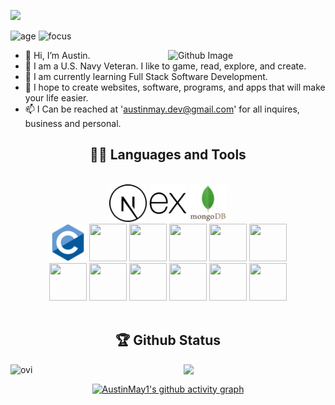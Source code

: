 ![](https://raw.githubusercontent.com/halfrost/halfrost/master/icons/header_.png)

![age](https://img.shields.io/badge/age-25-blue)
![focus](https://img.shields.io/badge/focus-FullStack-brightgreen)

<img width="50%" align="right" alt="Github Image" src="https://raw.githubusercontent.com/onimur/.github/master/.resources/git-header.svg" />

- 👋 Hi, I’m Austin.
- 👀 I am a U.S. Navy Veteran. I like to game, read, explore, and create. 
- 🌱 I am currently learning Full Stack Software Development.
- 💞️ I hope to create websites, software, programs, and apps that will make your life easier.
- 📫 I Can be reached at 'austinmay.dev@gmail.com' for all inquires, business and personal.

<div align="center">

## 👨‍💻 Languages and Tools
  
<br>
</div>


<div align="center">
<img src="https://github.com/devicons/devicon/blob/master/icons/nextjs/nextjs-line.svg" height="60" width="60"> 
<img src="https://github.com/devicons/devicon/blob/master/icons/express/express-original.svg" height="60" width="60"> 
<img src="https://github.com/devicons/devicon/blob/master/icons/mongodb/mongodb-original-wordmark.svg" height="60" width="60">
<br>
<img src="https://raw.githubusercontent.com/devicons/devicon/master/icons/c/c-original.svg" height="60" width="60">
<img src="https://github.com/Subhampreet/Subhampreet/blob/master/logos/python.png?raw=true" height="60" width="60">
<img src="https://github.com/Subhampreet/Subhampreet/blob/master/logos/JS.png?raw=true" height="60" width="60">
<img src="https://cdn.iconscout.com/icon/free/png-512/node-js-1174925.png" height="60" width="60">
<img src="https://github.com/Subhampreet/Subhampreet/blob/master/logos/css.png?raw=true" height="60" width="60">
<img src="https://github.com/Subhampreet/Subhampreet/blob/master/logos/html.png?raw=true" height="60" width="60">
<br>
<img src="https://github.com/Subhampreet/Subhampreet/blob/master/logos/django.jpg?raw=true" height="60" width="60">
<img src="https://github.com/Subhampreet/Subhampreet/blob/master/logos/react.png?raw=true" height="60" width="60">
<img src="https://github.com/Subhampreet/Subhampreet/blob/master/logos/sql.png?raw=true" height="60" width="60">
<img src="https://github.com/Subhampreet/Subhampreet/blob/master/logos/git.png?raw=true" height="60" width="60">
<img src="https://github.com/Subhampreet/Subhampreet/blob/master/logos/vs.png?raw=true" height="60" width="60">
<img src="https://github.com/Subhampreet/Subhampreet/blob/master/logos/bootstrap.png?raw=true" height="60" width="60">
</div>

  
<br >
<div align="center">

## 🏆 Github Status
</div>

<img  src="https://github-readme-stats.vercel.app/api?username=AustinMay1&show_icons=true&hide_border=true&theme=dark" width="45%" align="right" >

<img src="https://github-readme-stats.vercel.app/api/top-langs?username=AustinMay1&show_icons=true&locale=en&layout=compact&theme=chartreuse-dark" alt="ovi" />


<br>

<div align="center">
  
[![AustinMay1's github activity graph](https://activity-graph.herokuapp.com/graph?username=AustinMay1&theme=react-dark)](https://github.com/AustinMay1)
